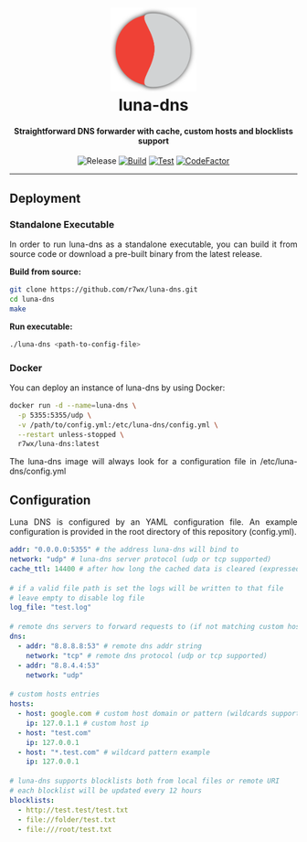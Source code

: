 <h1 align="center">
  <a href="https://github.com/r7wx/luna-dns"><img width="150" src="assets/logo.svg" /></a>
  <br />
  luna-dns
</h1>
<h4 align="center">Straightforward DNS forwarder with cache, custom hosts and blocklists support</h3>

<p align="center">
<img src="https://img.shields.io/github/v/release/r7wx/luna-dns" alt="Release" />
<a href="https://github.com/r7wx/luna-dns/actions/workflows/build.yml" /><img src="https://github.com/r7wx/luna-dns/actions/workflows/build.yml/badge.svg" alt="Build"></a>
<a href="https://github.com/r7wx/luna-dns/actions/workflows/test.yml" /><img src="https://github.com/r7wx/luna-dns/actions/workflows/test.yml/badge.svg" alt="Test"></a>
<a href="https://www.codefactor.io/repository/github/r7wx/luna-dns"><img src="https://www.codefactor.io/repository/github/r7wx/luna-dns/badge?s=37c25430d7b6b31b86ad49810d6f89ef50629615" alt="CodeFactor" /></a>
</p>

---

## Deployment

### Standalone Executable

<p align="justify">
In order to run luna-dns as a standalone executable, you can build it from source code or download a pre-built binary from the latest release.
</p>

**Build from source:**

```bash
git clone https://github.com/r7wx/luna-dns.git
cd luna-dns
make
```

**Run executable:**

```bash
./luna-dns <path-to-config-file>
```

### Docker

<p align="justify">
You can deploy an instance of luna-dns by using Docker:
</p>

```bash
docker run -d --name=luna-dns \
  -p 5355:5355/udp \
  -v /path/to/config.yml:/etc/luna-dns/config.yml \
  --restart unless-stopped \
  r7wx/luna-dns:latest
```

<p align="justify">
The luna-dns image will always look for a configuration file in /etc/luna-dns/config.yml
</p>

## Configuration

<p align="justify">
Luna DNS is configured by an YAML configuration file. An example configuration is provided in the root directory of this repository (config.yml).
</p>

```yml
addr: "0.0.0.0:5355" # the address luna-dns will bind to
network: "udp" # luna-dns server protocol (udp or tcp supported)
cache_ttl: 14400 # after how long the cached data is cleared (expressed in seconds)

# if a valid file path is set the logs will be written to that file
# leave empty to disable log file
log_file: "test.log"

# remote dns servers to forward requests to (if not matching custom hosts)
dns:
  - addr: "8.8.8.8:53" # remote dns addr string
    network: "tcp" # remote dns protocol (udp or tcp supported)
  - addr: "8.8.4.4:53"
    network: "udp"

# custom hosts entries
hosts:
  - host: google.com # custom host domain or pattern (wildcards supported)
    ip: 127.0.1.1 # custom host ip
  - host: "test.com"
    ip: 127.0.0.1
  - host: "*.test.com" # wildcard pattern example
    ip: 127.0.0.1

# luna-dns supports blocklists both from local files or remote URI
# each blocklist will be updated every 12 hours
blocklists:
  - http://test.test/test.txt
  - file://folder/test.txt
  - file:///root/test.txt
```
